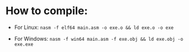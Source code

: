 # How to compile:
* For Linux: `nasm -f elf64 main.asm -o exe.o && ld exe.o -o exe`
  
* For Windows: `nasm -f win64 main.asm -f exe.obj && ld exe.obj -o exe.exe`
